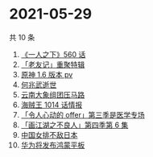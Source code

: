 # 2021-05-29

共 10 条

<!-- BEGIN -->
<!-- 最后更新时间 Sat May 29 2021 00:37:47 GMT+0800 (China Standard Time) -->

1. [《一人之下》560 话](https://www.zhihu.com/search?q=一人之下)
2. [「老友记」重聚特辑](https://www.zhihu.com/search?q=老友记重聚)
3. [原神 1.6 版本 pv](https://www.zhihu.com/search?q=原神)
4. [何兆武逝世](https://www.zhihu.com/search?q=何兆武)
5. [云南大象组团压马路](https://www.zhihu.com/search?q=云南大象)
6. [海贼王 1014 话情报](https://www.zhihu.com/search?q=海贼王)
7. [「令人心动的 offer」第三季是医学专场](https://www.zhihu.com/search?q=令人心动的offer第三季)
8. [「画江湖之不良人」第四季第 6 集](https://www.zhihu.com/search?q=画江湖之不良人第四季)
9. [中国女排不敌日本](https://www.zhihu.com/search?q=中国女排)
10. [华为将发布鸿蒙平板](https://www.zhihu.com/search?q=鸿蒙平板)

<!-- END -->
